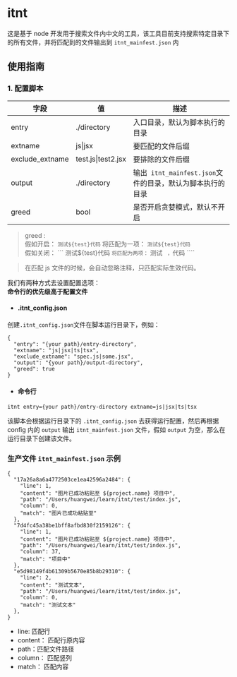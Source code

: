 # itnt
这是基于 node 开发用于搜索文件内中文的工具，该工具目前支持搜索特定目录下的所有文件，并将匹配到的文件输出到 ``itnt_mainfest.json`` 内

## 使用指南

### 1. 配置脚本
|   字段  |  值 |  描述 | 
|  ----  | ----  | ---- | 
| entry  | ./directory | 入口目录，默认为脚本执行的目录 | 
| extname  | js&#124;jsx | 要匹配的文件后缀|
| exclude_extname | test.js&#124;test2.jsx| 要排除的文件后缀|
| output  | ./directory | 输出`` itnt_mainfest.json``文件的目录，默认为脚本执行的目录| 
| greed  | bool | 是否开启贪婪模式，默认不开启 | 

> greed :   
假如开启：
```` 测试${test}代码 ```` 将匹配为一项： ```` 测试${test}代码 ````   
假如关闭：
``` 测试${test}代码 ```` 将匹配为两项： ```` 测试 ```` ，````代码 ````   


> 在匹配 js 文件的时候，会自动忽略注释，只匹配实际生效代码。


我们有两种方式去设置配置选项：  
**命令行的优先级高于配置文件**  
- #### .itnt_config.json
创建```.itnt_config.json```文件在脚本运行目录下，例如：
````
{
  "entry": "{your path}/entry-directory",
  "extname": "js|jsx|ts|tsx",
  "exclude_extname": "spec.js|some.jsx",
  "output": "{your path}/output-directory",
  "greed": true
}
````
- #### 命令行

````
itnt entry={your path}/entry-directory extname=js|jsx|ts|tsx
````

该脚本会根据运行目录下的 ``.itnt_config.json`` 去获得运行配置，然后再根据 config 内的 ``output`` 输出 ``itnt_mainfest.json``
文件，假如 ``output`` 为空，那么在运行目录下创建该文件。


### 生产文件 ``itnt_mainfest.json`` 示例

```angular2html
{
  "17a26a8a6a4772503ce1ea42596a2484": {
    "line": 1,
    "content": "图片已成功粘贴至 ${project.name} 项目中",
    "path": "/Users/huangwei/learn/itnt/test/index.js",
    "column": 0,
    "match": "图片已成功粘贴至"
  },
  "7d4fc45a38be1bff8afbd830f2159126": {
    "line": 1,
    "content": "图片已成功粘贴至 ${project.name} 项目中",
    "path": "/Users/huangwei/learn/itnt/test/index.js",
    "column": 37,
    "match": "项目中"
  },
  "e5d98149f4b61309b5670e85b8b29310": {
    "line": 2,
    "content": "测试文本",
    "path": "/Users/huangwei/learn/itnt/test/index.js",
    "column": 0,
    "match": "测试文本"
  },
}

```
- line: 匹配行
- content： 匹配行原内容
- path：匹配文件路径
- column： 匹配竖列
- match： 匹配内容
